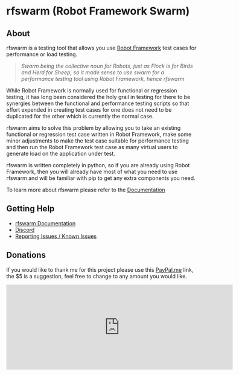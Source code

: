 # rfswarm (Robot Framework Swarm)


## About
rfswarm is a testing tool that allows you use [Robot Framework](https://robotframework.org/) test cases for performance or load testing.

> _Swarm being the collective noun for Robots, just as Flock is for Birds and Herd for Sheep, so it made sense to use swarm for a performance testing tool using Robot Framework, hence rfswarm_

While Robot Framework is normally used for functional or regression testing, it has long been considered the holy grail in testing for there to be synergies between the functional and performance testing scripts so that effort expended in creating test cases for one does not need to be duplicated for the other which is currently the normal case.

rfswarm aims to solve this problem by allowing you to take an existing functional or regression test case written in Robot Framework, make some minor adjustments to make the test case suitable for performance testing and then run the Robot Framework test case as many virtual users to generate load on the application under test.

rfswarm is written completely in python, so if you are already using Robot Framework, then you will already have most of what you need to use rfswarm and will be familiar with pip to get any extra components you need.

To learn more about rfswarm please refer to the [Documentation](https://github.com/damies13/rfswarm/blob/master/Doc/Index.md)


## Getting Help

- [rfswarm Documentation](https://github.com/damies13/rfswarm/blob/master/Doc/Index.md)
- [Discord](https://discord.gg/jJfCMrqCsT)
- [Reporting Issues / Known Issues](https://github.com/damies13/rfswarm/issues)


## Donations

If you would like to thank me for this project please use this [PayPal.me](https://paypal.me/damies13/5) link, the $5 is a suggestion, feel free to change to any amount you would like.

<iframe src="https://github.com/sponsors/damies13/card" title="Sponsor damies13" height="225" width="600" style="border: 0;"></iframe>

<!-- If you do make a donation and would like me to prioritise a feature / issue send me a [quick message](mailto:damies13+rfswarm@gmail.com) and let me know. -->

